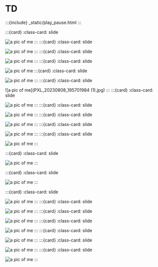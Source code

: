 # TD


:::{include} _static/play_pause.html
:::

:::{card}
:class-card: slide

![a pic of me](download.jpg)
:::
:::{card}
:class-card: slide

![a pic of me](daisy-flower-1532449822.jpg)
:::
:::{card}
:class-card: slide

![a pic of me](PXL_20230726_182159310.jpg)
:::
:::{card}
:class-card: slide

![a pic of me](PXL_20230803_170217334.jpg)
:::{card}
:class-card: slide

![a pic of me](PXL_20230809_114952082.jpg)
:::
:::{card}
:class-card: slide

![a pic of me](PXL_20230808_195701984 (1).jpg)
:::
:::{card}
:class-card: slide

![a pic of me](PXL_20230803_170158284.jpg)
:::
:::{card}
:class-card: slide

![a pic of me](PXL_20230810_184343696.jpg)
:::
:::{card}
:class-card: slide

![a pic of me](PXL_20230725_164730419.jpg)
:::
:::{card}
:class-card: slide

![a pic of me](PXL_20230808_213939101.jpg)
:::
:::{card}
:class-card: slide

![a pic of me](e5ab3b22-db1b-11eb-9660-0b62a055b768_image_hires_180744.webp)
:::

:::{card}
:class-card: slide

![a pic of me](sunny-day.jpg)
:::

:::{card}
:class-card: slide

![a pic of me](20230804_111507.jpg)
:::

:::{card}
:class-card: slide

![a pic of me](20230704_093453.jpg)
:::
:::{card}
:class-card: slide

![a pic of me](20230716_151343.jpg)
:::
:::{card}
:class-card: slide

![a pic of me](PXL_20230628_004340500.jpg)
:::
:::{card}
:class-card: slide

![a pic of me](download-1.jpg)
:::
:::{card}
:class-card: slide

![a pic of me](48147120-fire-alarm-as-a-light-or-siren-goes-off-in-an-emergency-trial-run-to-be-prepared-and-ready-for-real.jpg)
:::
:::{card}
:class-card: slide

![a pic of me](cropped-Torrential-Rain-Flooding-and-Climate-Change.jpg)
:::
:::{card}
:class-card: slide

![a pic of me](PXL_20230808_213939101.jpg)
:::

